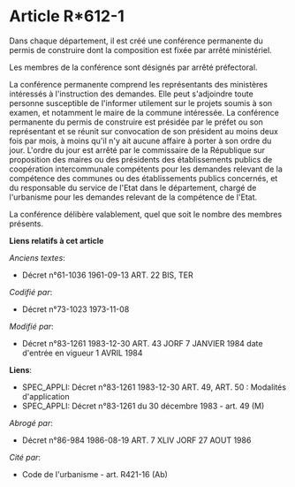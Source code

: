 # Article R*612-1

Dans chaque département, il est créé une conférence permanente du permis de construire dont la composition est fixée par
arrêté ministériel.

Les membres de la conférence sont désignés par arrêté préfectoral.

La conférence permanente comprend les représentants des ministères intéressés à l'instruction des demandes. Elle peut
s'adjoindre toute personne susceptible de l'informer utilement sur le projets soumis à son examen, et notamment le maire de
la commune intéressée. La conférence permanente du permis de construire est présidée par le préfet ou son représentant et se
réunit sur convocation de son président au moins deux fois par mois, à moins qu'il n'y ait aucune affaire à porter à son
ordre du jour. L'ordre du jour est arrêté par le commissaire de la République sur proposition des maires ou des présidents
des établissements publics de coopération intercommunale compétents pour les demandes relevant de la compétence des communes
ou des établissements publics concernés, et du responsable du service de l'Etat dans le département, chargé de l'urbanisme
pour les demandes relevant de la compétence de l'Etat.

La conférence délibère valablement, quel que soit le nombre des membres présents.

**Liens relatifs à cet article**

_Anciens textes_:

  - Décret n°61-1036 1961-09-13 ART. 22 BIS, TER

_Codifié par_:

  - Décret n°73-1023 1973-11-08

_Modifié par_:

  - Décret n°83-1261 1983-12-30 ART. 43 JORF 7 JANVIER 1984 date d'entrée en vigueur 1 AVRIL 1984

**Liens**:

  - SPEC_APPLI: Décret n°83-1261 1983-12-30 ART. 49, ART. 50 : Modalités d'application
  - SPEC_APPLI: Décret n°83-1261 du 30 décembre 1983 - art. 49 (M)

_Abrogé par_:

  - Décret n°86-984 1986-08-19 ART. 7 XLIV JORF 27 AOUT 1986

_Cité par_:

  - Code de l'urbanisme - art. R421-16 (Ab)
